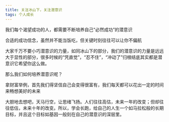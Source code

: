 ```yaml
---
title: 关注冰山下，关注潜意识
tags: 个人成长
---
```


我们每个渴望成功的人，都需要不断培养自己“必然成功”的潜意识

合适的成功信念，虽然并不能当饭吃，但关键时刻往往可以让你不偏航

大家千万不要小巧潜意识的力量，如同冰山下的部分，我们的潜意识的力量是远远大于显性的部分，很多时候的“凭直觉”，“忍不住”，“冲动了”归根结底其实都是潜意识它希望你这么做。

那么我们如何培养潜意识呢？

拿财富举例，首先我们得坚信自己会变得很富有，我们每天都可以花出一定的时间来畅想美好的未来

大胆地去想吧，天马行空，让思绪飞扬。人们往往高估，未来一年的改变；但却往往低估，未来十年的改变。所以，学会长跑，给自己的人生一个如马拉松般的长期目标，并且这个目标如基因一般刻在自己的潜意识的深层里。
